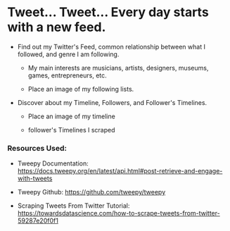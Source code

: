# Tweet... Tweet... Every day starts with a new feed.

* Find out my Twitter's Feed, common relationship between what I followed, and genre I am following. 

    * My main interests are musicians, artists, designers, museums, games, entrepreneurs, etc.
    
    * Place an image of my following lists.

* Discover about my Timeline, Followers, and Follower's Timelines.

    * Place an image of my timeline
    
    * follower's Timelines I scraped 
    

### Resources Used: 

* Tweepy Documentation: https://docs.tweepy.org/en/latest/api.html#post-retrieve-and-engage-with-tweets

* Tweepy Github: https://github.com/tweepy/tweepy

* Scraping Tweets From Twitter Tutorial: https://towardsdatascience.com/how-to-scrape-tweets-from-twitter-59287e20f0f1

